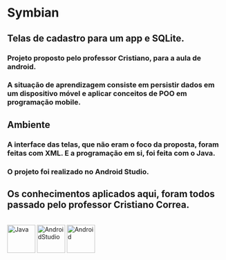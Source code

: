 # Symbian

## Telas de cadastro para um app e SQLite.

### Projeto proposto pelo professor Cristiano, para a aula de android.
### A situação de aprendizagem consiste em persistir dados em um dispositivo móvel e aplicar conceitos de POO em programação mobile.

## Ambiente

### A interface das telas, que não eram o foco da proposta, foram feitas com XML. E a programação em si, foi feita com o Java.
### O projeto foi realizado no Android Studio.

## Os conhecimentos aplicados aqui, foram todos passado pelo professor Cristiano Correa.

<div style="display: inline_block"><br>
  <img align="center" alt="Java" height="65" width="65" src="https://cdn.jsdelivr.net/gh/devicons/devicon/icons/java/java-original-wordmark.svg"/>
  <img align="center" alt="AndroidStudio" height="65" width="65" src="https://cdn.jsdelivr.net/gh/devicons/devicon/icons/androidstudio/androidstudio-original.svg" />
  <img align="center" alt="Android" height="65" width="65" src="https://cdn.jsdelivr.net/gh/devicons/devicon/icons/android/android-original.svg" />


</div>
